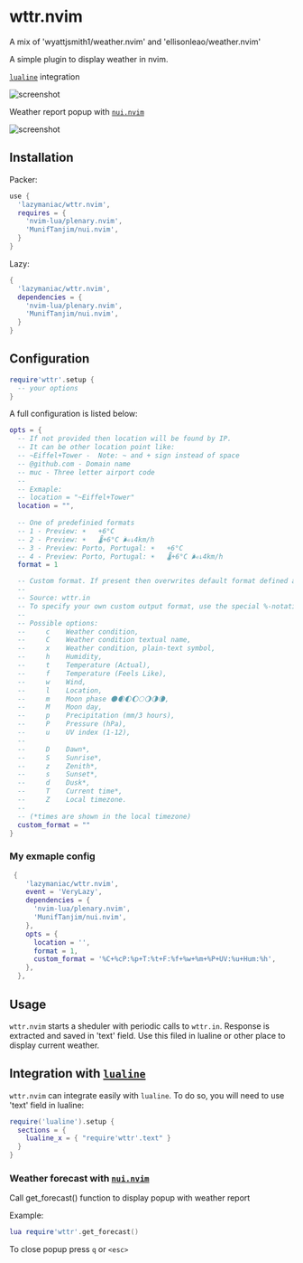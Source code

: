 # wttr.nvim

A mix of 'wyattjsmith1/weather.nvim' and 'ellisonleao/weather.nvim'

A simple plugin to display weather in nvim.

[`lualine`](https://github.com/nvim-lualine/lualine.nvim) integration

![screenshot](https://github.com/lazymaniac/wttr.nvim/blob/main/example/lualine.jpg)

Weather report popup with [`nui.nvim`](https://github.com/MunifTanjim/nui.nvim)

![screenshot](https://github.com/lazymaniac/wttr.nvim/blob/main/example/popup.jpg)

## Installation

Packer:

```lua
use {
  'lazymaniac/wttr.nvim',
  requires = {
    'nvim-lua/plenary.nvim',
    'MunifTanjim/nui.nvim',
  }
}
```

Lazy:

```lua
{
  'lazymaniac/wttr.nvim',
  dependencies = {
    'nvim-lua/plenary.nvim',
    'MunifTanjim/nui.nvim',
  }
}
```

## Configuration

```lua
require'wttr'.setup {
  -- your options
}
```

A full configuration is listed below:

```lua
opts = {
  -- If not provided then location will be found by IP. 
  -- It can be other location point like:
  -- ~Eiffel+Tower -  Note: ~ and + sign instead of space
  -- @github.com - Domain name
  -- muc - Three letter airport code
  --
  -- Exmaple:
  -- location = "~Eiffel+Tower"
  location = "",
 
  -- One of predefinied formats
  -- 1 - Preview: ☀️   +6°C
  -- 2 - Preview: ☀️   🌡️+6°C 🌬️↓4km/h
  -- 3 - Preview: Porto, Portugal: ☀️   +6°C
  -- 4 - Preview: Porto, Portugal: ☀️   🌡️+6°C 🌬️↓4km/h
  format = 1

  -- Custom format. If present then overwrites default format defined above
  --
  -- Source: wttr.in
  -- To specify your own custom output format, use the special %-notation:
  --
  -- Possible options:
  --     c    Weather condition,
  --     C    Weather condition textual name,
  --     x    Weather condition, plain-text symbol,
  --     h    Humidity,
  --     t    Temperature (Actual),
  --     f    Temperature (Feels Like),
  --     w    Wind,
  --     l    Location,
  --     m    Moon phase 🌑🌒🌓🌔🌕🌖🌗🌘,
  --     M    Moon day,
  --     p    Precipitation (mm/3 hours),
  --     P    Pressure (hPa),
  --     u    UV index (1-12),
  --
  --     D    Dawn*,
  --     S    Sunrise*,
  --     z    Zenith*,
  --     s    Sunset*,
  --     d    Dusk*,
  --     T    Current time*,
  --     Z    Local timezone.
  --
  -- (*times are shown in the local timezone)
  custom_format = ""
}
```

### My exmaple config

```lua
 {
    'lazymaniac/wttr.nvim',
    event = 'VeryLazy',
    dependencies = {
      'nvim-lua/plenary.nvim',
      'MunifTanjim/nui.nvim',
    },
    opts = {
      location = '',
      format = 1,
      custom_format = '%C+%cP:%p+T:%t+F:%f+%w+%m+%P+UV:%u+Hum:%h',
    },
  },
```

## Usage

`wttr.nvim` starts a sheduler with periodic calls to `wttr.in`. Response is
extracted and saved in 'text' field. Use this filed in lualine or other place
to display current weather.

## Integration with [`lualine`](https://github.com/nvim-lualine/lualine.nvim)

`wttr.nvim` can integrate easily with `lualine`. To do so, you will need to use
'text' field in lualine:

```lua
require('lualine').setup {
  sections = {
    lualine_x = { "require'wttr'.text" }
  }
}
```

### Weather forecast with [`nui.nvim`](https://github.com/MunifTanjim/nui.nvim)

Call get_forecast() function to display popup with weather report

Example:

```lua
lua require'wttr'.get_forecast()
```

To close popup press `q` or `<esc>`

